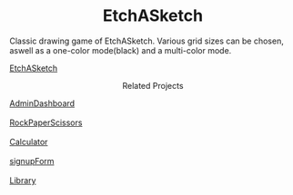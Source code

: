 <h1 align="center">EtchASketch</h1>

Classic drawing game of EtchASketch. Various grid sizes can be chosen, aswell as a one-color mode(black) and a multi-color mode.

[EtchASketch](https://vvasilopoulos0.github.io/EtchASketch/)

<p align="center">Related Projects</p>

[AdminDashboard](https://vvasilopoulos0.github.io/AdminDashboard/)<br/><br/>
[RockPaperScissors](https://vvasilopoulos0.github.io/RockPaperScissors/)<br/><br/>
[Calculator](https://vvasilopoulos0.github.io/Calculator/)<br/><br/>
[signupForm](https://vvasilopoulos0.github.io/signupForm/)<br/><br/>
[Library](https://vvasilopoulos0.github.io/Library/)
